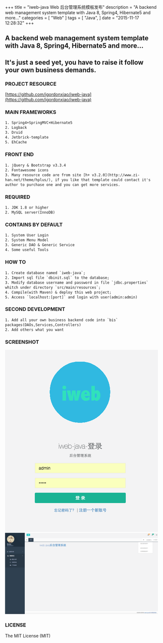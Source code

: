 +++
title = "iweb-java Web 后台管理系统模板发布"
description = "A backend web management system template with Java 8, Spring4, Hibernate5 and more..."
categories = [
    "Web"
]
tags = [
    "Java",
]
date = "2015-11-17 12:28:32"
+++


## A backend web management system template with Java 8, Spring4, Hibernate5 and more...
## It's just a seed yet, you have to raise it follow your own business demands.

### PROJECT RESOURCE
[https://github.com/igordonxiao/iweb-java](https://github.com/igordonxiao/iweb-java)

### MAIN FRAMEWORKS
```
1. Spring4+SpringMVC+Hibernate5
2. Logback
3. Druid
4. Jetbrick-template
5. EhCache
```

### FRONT END
```
1. jQuery & Bootstrap v3.3.4
2. Fontawesome icons
3. Many resource code are from site [h+ v3.2.0](http://www.zi-han.net/theme/hplus/), if you like that template could contact it's author to purchase one and you can get more services. 
```
### REQUIRED
```
1. JDK 1.8 or higher
2. MySQL server(InnoDB)
```

### CONTAINS BY DEFAULT
```
1. System User Login
2. System Menu Model
3. Generic DAO & Generic Service
4. Some useful Tools
```

### HOW TO
```
1. Create database named `iweb-java`;
2. Import sql file `dbinit.sql` to the database;
3. Modify database username and password in file `jdbc.properties` whitch under directory `src/main/resources`;
4. Compile(with Maven) & deploy this web project;
5. Access `localhost:[port]` and login with user(admin:admin)
```

### SECOND DEVELOPMENT
```
1. Add all your own business backend code into `bis` packages(DAOs,Services,Controllers)
2. Add others what you want
```

### SCREENSHOT

<img src="https://raw.githubusercontent.com/igordonxiao/iweb-java/master/screenshot/screenshot-1.png"/>

<img src="https://raw.githubusercontent.com/igordonxiao/iweb-java/master/screenshot/screenshot-2.png" width="504"/>

### LICENSE
The MIT License (MIT)

